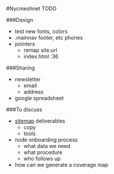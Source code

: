 #Nycmeshnet TODO


###Design
- test new fonts, colors
- .mainnav footer, etc phones
- pointers
	- remap site.url
	- index.html :36

###Sharing
- newsletter
	- email
	- address
- google spreadsheet


###To discuss
- [sitemap](http://nycmeshnet.github.io/website/sitemap/) deliverables
	- copy
	- tools
- node onboarding process
	- what data we need
	- what procedure
	- who follows up
- how can we generate a coverage map

